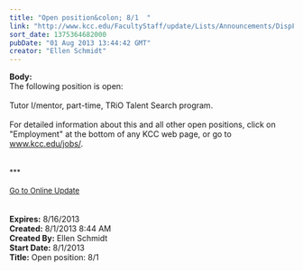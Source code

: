 ```yaml
---
title: "Open position&colon; 8/1  "
link: "http://www.kcc.edu/FacultyStaff/update/Lists/Announcements/DispForm.aspx?ID=1185"
sort_date: 1375364682000
pubDate: "01 Aug 2013 13:44:42 GMT"
creator: "Ellen Schmidt"
---
```


<div><b>Body:</b> <div class="ExternalClass6CCAEAB6979749D4B419FE70BD307777"><div>The following position is open: </div>
<div> </div>
<div>Tutor I/mentor, part-time, TRiO Talent Search program.<br /> <br />For detailed information about this and all other open positions, click on &quot;Employment&quot; at the bottom of any KCC web page, or go to <a href="/jobs">www.kcc.edu/jobs/</a>.</div>
<div><br /> <br /></div>
<div><font size="2">***</font></div>
<div><font size="2"></font> </div>
<div><font size="2"></font></div>
<div><font size="2"><a href="/FacultyStaff/update/Pages/dailyupdate.aspx">Go to Online Update</a></font></div>
<div><font size="2"></font></div>
<div> </div>
<div> </div></div></div>
<div><b>Expires:</b> 8/16/2013</div>
<div><b>Created:</b> 8/1/2013 8:44 AM</div>
<div><b>Created By:</b> Ellen Schmidt</div>
<div><b>Start Date:</b> 8/1/2013</div>
<div><b>Title:</b> Open position: 8/1  </div>
